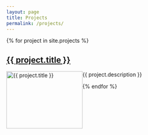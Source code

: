 ```yaml
---
layout: page
title: Projects
permalink: /projects/
---
```

{% for project in site.projects %}
<div>
  <h2> <a href="{{ project.url }}">{{ project.title }}</a></h2>
   <div style="float: left; margin-right 1em;">
    <img src="{{ project.image }}" alt="{{ project.title }}" width="200" height="150">
  </div>
  <p>{{ project.description }}</p>
</div>
{% endfor %}